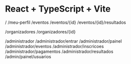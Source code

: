 # React + TypeScript + Vite


/
/meu-perfil
/eventos
/eventos/{id}
/eventos/{id}/resultados

/organizadores
/organizadores/{id}

/administrador
/administrador/entrar
/administrador/painel
/administrador/eventos
/administrador/inscricoes
/administrador/pagamentos
/administrador/resultados
/admin/painel/usuarios
